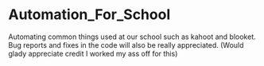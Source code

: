 # Automation_For_School

Automating common things used at our school such as kahoot and blooket. Bug reports and fixes in the code will also be really appreciated. (Would glady appreciate credit I worked my ass off for this)
